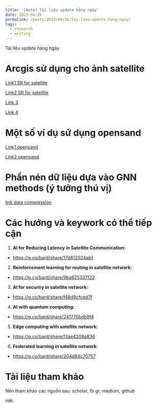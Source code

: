 ```yaml
---
title: '[Note] Tài liệu update hằng ngày'
date: 2023-04-26
permalink: /posts/2023/04/26/tai-lieu-update-hang-ngay/
tags:
  - research
  - writing
--- 
```


Tài liệu update hàng ngày

Arcgis sử dụng cho ảnh satellite 
======

[Link1 SR for satellite](https://developers.arcgis.com/python/samples/increase-image-resolution-using-superresolution/)

[Link2 SR for satellite](https://medium.com/geoai/satellite-image-super-resolution-with-sr3-bfcf8859bc0f)

[Link 3](
https://medium.com/@kaushik.koneripalli/satellite-image-data-augmentation-using-stable-diffusion-for-object-detection-segmentation-8b1fe87b969)

[Link 4](https://medium.com/@northamericangeoscientistsorg/deep-learning-for-satellite-image-classification-with-python-ceff1cdf41fb)

Một số ví dụ sử dụng opensand
======

[Link1 opensand](https://github.com/moonlight200/quic-opensand-evaluation)

[Link2 opensand](https://github.com/moonlight200/quic-opensand-emulation)

Phần nén dữ liệu dựa vào GNN methods (ý tưởng thú vị)
======

[link data compression](https://github.com/BNN-UPC/Atom_Neural_Traffic_Compression)


Các hướng và keywork có thể tiếp cận
======

1. **AI for Reducing Latency in Satellite Communication:** 
- https://g.co/bard/share/17d812024ab1

2. **Reinforcement learning for routing in satellite network:** 
- https://g.co/bard/share/9ba625337f22

3. **AI for securiry in satellite network:** 
- https://g.co/bard/share/f48d9cfced7f

4. **AI with quantum computing:** 
- https://g.co/bard/share/241770bdb9f4

5. **Edge computing with satellite network:** 
- https://g.co/bard/share/f3ae4208a836

6. **Federated learning in satellite network:** 
- https://g.co/bard/share/204d84c70757

Tài liệu tham khảo
======

Nên tham khảo các nguồn sau: scholar, fb gr, medium, github


Hết.

